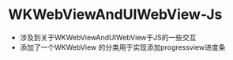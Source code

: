 # WKWebViewAndUIWebView-Js
* 涉及到关于WKWebViewAndUIWebView于JS的一些交互
* 添加了一个WKWebView 的分类用于实现添加progressview进度条
